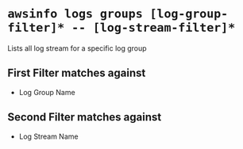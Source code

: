 # `awsinfo logs groups [log-group-filter]* -- [log-stream-filter]*`

Lists all log stream for a specific log group

## First Filter matches against

* Log Group Name

## Second Filter matches against

* Log Stream Name
